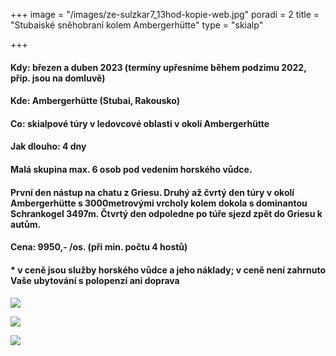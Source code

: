 +++
image = "/images/ze-sulzkar7_13hod-kopie-web.jpg"
poradi = 2
title = "Stubaiské sněhobraní kolem Ambergerhütte"
type = "skialp"

+++
#### **Kdy:** březen a duben 2023 (termíny upřesníme během podzimu 2022, příp. jsou na domluvě)

#### **Kde:** Ambergerhütte (Stubai, Rakousko)

#### **Co:** skialpové túry v ledovcové oblasti v okolí Ambergerhütte

#### **Jak dlouho:** 4 dny

#### Malá skupina max. 6 osob pod vedením horského vůdce.

#### První den nástup na chatu z Griesu. Druhý až čvrtý den túry v okolí Ambergerhütte s 3000metrovými vrcholy kolem dokola s dominantou Schrankogel 3497m. Čtvrtý den odpoledne po túře sjezd zpět do Griesu k autům.

#### **Cena:** 9950,- /os. (při min. počtu 4 hostů)

#### * v ceně jsou služby horského vůdce a jeho náklady; v ceně není zahrnuto Vaše ubytování s polopenzí ani doprava

#### 

![](/images/z-mutterberg-seespitz-kopie-web.jpg)

![](/images/z-bockkoglferner2-kopie-web.jpg)

![](/images/ze-sulzkar3_11hod-kopie-web.jpg)